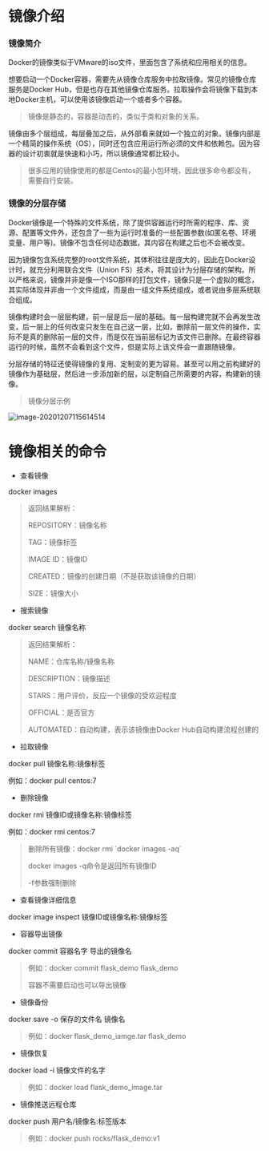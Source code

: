 # 镜像介绍

### 镜像简介

Docker的镜像类似于VMware的iso文件，里面包含了系统和应用相关的信息。

想要启动一个Docker容器，需要先从镜像仓库服务中拉取镜像。常见的镜像仓库服务是Docker Hub，但是也存在其他镜像仓库服务。拉取操作会将镜像下载到本地Docker主机，可以使用该镜像启动一个或者多个容器。

> 镜像是静态的，容器是动态的，类似于类和对象的关系。

镜像由多个层组成，每层叠加之后，从外部看来就如一个独立的对象。镜像内部是一个精简的操作系统（OS），同时还包含应用运行所必须的文件和依赖包。因为容器的设计初衷就是快速和小巧，所以镜像通常都比较小。

> 很多应用的镜像使用的都是Centos的最小包环境，因此很多命令都没有，需要自行安装。

### 镜像的分层存储

Docker镜像是一个特殊的文件系统，除了提供容器运行时所需的程序、库、资源、配置等文件外，还包含了一些为运行时准备的一些配置参数(如匿名卷、环境变量、用户等)。镜像不包含任何动态数据，其内容在构建之后也不会被改变。

因为镜像包含系统完整的root文件系统，其体积往往是庞大的，因此在Docker设计时，就充分利用联合文件（Union FS）技术，将其设计为分层存储的架构。所以严格来说，镜像并非是像一个ISO那样的打包文件，镜像只是一个虚拟的概念，其实际体现并非由一个文件组成，而是由一组文件系统组成，或者说由多层系统联合组成。

镜像构建时会一层层构建，前一层是后一层的基础。每一层构建完就不会再发生改变，后一层上的任何改变只发生在自己这一层，比如，删除前一层文件的操作，实际不是真的删除前一层的文件，而是仅在当前层标记为该文件已删除。在最终容器运行的时候，虽然不会看到这个文件，但是实际上该文件会一直跟随镜像。

分层存储的特征还使得镜像的复用、定制变的更为容易。甚至可以用之前构建好的镜像作为基础层，然后进一步添加新的层，以定制自己所需要的内容，构建新的镜像。

> 镜像分层示例

![image-20201207115614514](http://rocks526.top/lzx/image-20201207115614514.png)

# 镜像相关的命令

- 查看镜像

docker images

> 返回结果解析：
>
> REPOSITORY：镜像名称
>
> TAG：镜像标签
>
> IMAGE ID：镜像ID
>
> CREATED：镜像的创建日期（不是获取该镜像的日期）
>
> SIZE：镜像大小

- 搜索镜像

docker search 镜像名称

> 返回结果解析：
>
> NAME：仓库名称/镜像名称
>
> DESCRIPTION：镜像描述
>
> STARS：用户评价，反应一个镜像的受欢迎程度
>
> OFFICIAL：是否官方
>
> AUTOMATED：自动构建，表示该镜像由Docker Hub自动构建流程创建的

- 拉取镜像

docker pull 镜像名称:镜像标签

例如：docker pull centos:7

- 删除镜像

docker rmi 镜像ID或镜像名称:镜像标签

例如：docker rmi centos:7

> 删除所有镜像：docker rmi \`docker images -aq`
>
> docker images -q命令是返回所有镜像ID
>
> -f参数强制删除

- 查看镜像详细信息

docker image inspect 镜像ID或镜像名称:镜像标签

- 容器导出镜像

docker commit 容器名字 导出的镜像名

> 例如：docker commit flask_demo flask_demo
>
> 容器不需要启动也可以导出镜像

- 镜像备份

docker save -o 保存的文件名 镜像名

> 例如：docker flask_demo_iamge.tar flask_demo

- 镜像恢复

docker load -i 镜像文件的名字

> 例如：docker load flask_demo_image.tar

- 镜像推送远程仓库

docker push 用户名/镜像名:标签版本

> 例如：docker push rocks/flask_demo:v1